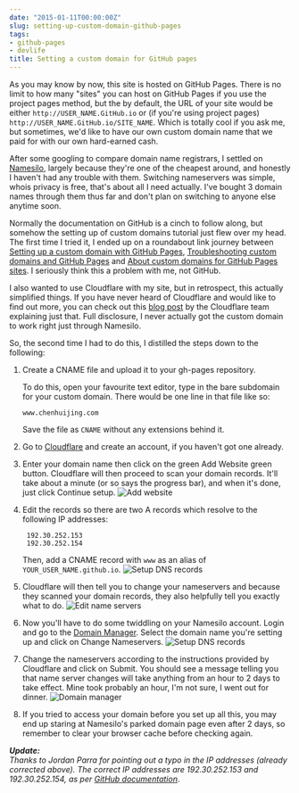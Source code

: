 ```yaml
---
date: "2015-01-11T00:00:00Z"
slug: setting-up-custom-domain-github-pages
tags:
- github-pages
- devlife
title: Setting a custom domain for GitHub pages
---
```

As you may know by now, this site is hosted on GitHub Pages. There is no limit to how many "sites" you can host on GitHub Pages if you use the project pages method, but the by default, the URL of your site would be either `http://USER_NAME.GitHub.io` or (if you're using project pages) `http://USER_NAME.GitHub.io/SITE_NAME`. Which is totally cool if you ask me, but sometimes, we'd like to have our own custom domain name that we paid for with our own hard-earned cash.

After some googling to compare domain name registrars, I settled on [Namesilo](https://www.namesilo.com/), largely because they're one of the cheapest around, and honestly I haven't had any trouble with them. Switching nameservers was simple, whois privacy is free, that's about all I need actually. I've bought 3 domain names through them thus far and don't plan on switching to anyone else anytime soon.

Normally the documentation on GitHub is a cinch to follow along, but somehow the setting up of custom domains tutorial just flew over my head. The first time I tried it, I ended up on a roundabout link journey between [Setting up a custom domain with GitHub Pages](https://help.github.com/articles/setting-up-a-custom-domain-with-github-pages/), [Troubleshooting custom domains and GitHub Pages](https://help.github.com/en/github/working-with-github-pages/troubleshooting-custom-domains-and-github-pages) and [About custom domains for GitHub Pages sites](https://help.github.com/articles/about-custom-domains-for-github-pages-sites/). I seriously think this a problem with me, not GitHub.

I also wanted to use Cloudflare with my site, but in retrospect, this actually simplified things. If you have never heard of Cloudflare and would like to find out more, you can check out this [blog post](https://blog.cloudflare.com/what-is-cloudflare/) by the Cloudflare team explaining just that. Full disclosure, I never actually got the custom domain to work right just through Namesilo.

So, the second time I had to do this, I distilled the steps down to the following:

1. Create a CNAME file and upload it to your gh-pages repository. 

    <p class="no-margin">To do this, open your favourite text editor, type in the bare subdomain for your custom domain. There would be one line in that file like so:</p>
    <pre class="language-markup"><code>www.chenhuijing.com</code></pre>

    Save the file as `CNAME` without any extensions behind it.

2. Go to [Cloudflare](https://www.cloudflare.com/) and create an account, if you haven't got one already.
3. Enter your domain name then click on the green Add Website green button. Cloudflare will then proceed to scan your domain records. It'll take about a minute (or so says the progress bar), and when it's done, just click Continue setup. 
    ![Add website](/assets/images/posts/custom-domain/cloudflare-1.jpg)
4. <p class="no-margin">Edit the records so there are two A records which resolve to the following IP addresses:</p>
    <pre><code class="language-bash"> 192.30.252.153  
    192.30.252.154</code></pre>

    Then, add a CNAME record with `www` as an alias of `YOUR_USER_NAME.github.io`.
    ![Setup DNS records](/assets/images/posts/custom-domain/cloudflare-2.jpg)

5. Cloudflare will then tell you to change your nameservers and because they scanned your domain records, they also helpfully tell you exactly what to do.
    ![Edit name servers](/assets/images/posts/custom-domain/cloudflare-3.jpg)
6. Now you'll have to do some twiddling on your Namesilo account. Login and go to the [Domain Manager](https://www.namesilo.com/account_domains.php). Select the domain name you're setting up and click on Change Nameservers.
    ![Setup DNS records](/assets/images/posts/custom-domain/name-servers.jpg)
7. Change the nameservers according to the instructions provided by Cloudflare and click on Submit. You should see a message telling you that name server changes will take anything from an hour to 2 days to take effect. Mine took probably an hour, I'm not sure, I went out for dinner. 
    ![Domain manager](/assets/images/posts/custom-domain/name-servers-2.jpg)
8. If you tried to access your domain before you set up all this, you may end up staring at Namesilo's parked domain page even after 2 days, so remember to clear your browser cache before checking again.

***Update:***  
*Thanks to Jordan Parra for pointing out a typo in the IP addresses (already corrected above). The correct IP addresses are 192.30.252.153 and 192.30.252.154, as per [GitHub documentation](https://help.github.com/articles/tips-for-configuring-an-a-record-with-your-dns-provider/)*.
